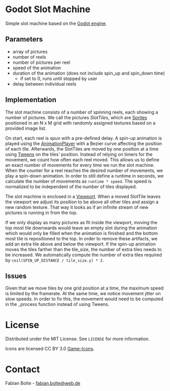 # Godot Slot Machine

Simple slot machine based on the [Godot engine](https://godotengine.org/).

## Parameters
- array of pictures
- number of reels
- number of pictures per reel
- speed of the animation
- duration of the animation (does not include spin_up and spin_down time)
  - if set to 0, runs until stopped by user
- delay between individual reels


## Implementation
The slot machine consists of a number of spinning reels, each showing a number of pictures. We call the pictures _SlotTiles_, which are [Sprites](https://docs.godotengine.org/en/stable/classes/class_sprite.html) positioned in an N x M grid with randomly assigned textures based on a provided image list.

On start, each reel is spun with a pre-defined delay. A spin-up animation is played using the [AnimationPlayer](https://docs.godotengine.org/en/stable/classes/class_animationplayer.html) with a Bezier curve affecting the position of each tile. Afterwards, the SlotTiles are moved by one position at a time using [Tweens](https://docs.godotengine.org/en/stable/classes/class_tween.html) on the tiles' position. 
Instead of relying on timers for the movement, we count how often each reel moved. This allows us to define an exact number of movements for every time we run the slot machine. When the counter for a reel reaches the desired number of movements, we play a spin-down animation. In order to still define a runtime in seconds, we calculate the number of movements as `runtime * speed`. The speed is normalized to be independent of the number of tiles displayed.

The slot machine is enclosed in a [Viewport](https://docs.godotengine.org/en/stable/classes/class_viewport.html). When a moved SlotTile leaves the viewport we adjust its position to be above all other tiles and assign a new random texture. That way it looks as if an infinite stream of new pictures is running in from the top.

If we only display as many pictures as fit inside the viewport, moving the top most tile downwards would leave an empty slot during the animation which would only be filled when the animation is finished and the bottom most tile is repositioned to the top. In order to remove these artifacts, we add an extra tile above and below the viewport. If the spin-up animation moves the tiles farther than the tile_size, the number of extra tiles needs to be increased. We automatically compute the number of extra tiles required by `ceil(SPIN_UP_DISTANCE / tile_size.y) * 2`.


## Issues

Given that we move tiles by one grid position at a time, the maximum speed is limited by the framerate. At the same time, we notice movement jitter on slow speeds. In order to fix this, the movement would need to be computed in the _process function instead of using Tweens.

# License

Distributed under the MIT License. See `LICENSE` for more information.

Icons are licensed CC BY 3.0 [Game-Icons](https://game-icons.net/).

# Contact

Fabian Bolte - fabian.bolte@web.de

